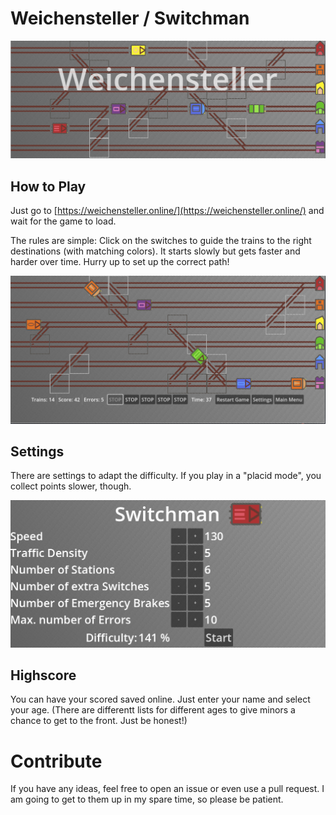 # Weichensteller / Switchman

![Screenshot/Banner of the game. It shows a bird's eye view of colored trains on tracks leading to stations, that are colored accordingly. There is text overlay that show the word Weichensteller](images/banner.png) 

## How to Play

Just go to [https://weichensteller.online/](https://weichensteller.online/) and wait for the game to load.

The rules are simple: Click on the switches to guide the trains to the right destinations (with matching colors).
It starts slowly but gets faster and harder over time. Hurry up to set up the correct path!

![Screenshot of the game. It shows a bird's eye view of colored trains on tracks leading to stations, that are colored accordingly.](images/game.png) 

## Settings

There are settings to adapt the difficulty. If you play in a "placid mode", you collect points slower, though.

![A menu showing settings for speed, number of stations, density, number of switches, number of brakes and number of errors.](images/settings.png) 

## Highscore

You can have your scored saved online. Just enter your name and select your age. (There are differentt lists for different ages to give minors a chance to get to the front. Just be honest!)

# Contribute

If you have any ideas, feel free to open an issue or even use a pull request. I am going to get to them up in my spare time, so please be patient.
